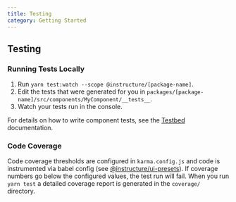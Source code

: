 ```yaml
---
title: Testing
category: Getting Started
---
```


## Testing

### Running Tests Locally

1. Run `yarn test:watch --scope @instructure/[package-name]`.
1. Edit the tests that were generated for you in `packages/[package-name]/src/components/MyComponent/__tests__`.
1. Watch your tests run in the console.

For details on how to write component tests, see the [Testbed](#ui-testbed) documentation.

### Code Coverage

Code coverage thresholds are configured in `karma.config.js` and code is instrumented
via babel config (see [@instructure/ui-presets](#ui-presets)).
If coverage numbers go below the configured values, the test run will fail.
When you run `yarn test` a detailed coverage report is generated in the `coverage/` directory.
